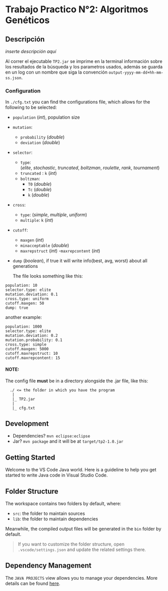 # Trabajo Practico N°2: Algoritmos Genéticos

## Descripción

$inserte\ descripción\ aquí$

Al correr el ejecutable `TP2.jar` se imprime en la terminal información sobre los resultados de la búsqueda y los parametros usados, además se guarda en un log con un nombre que siga la convención `output-yyyy-mm-dd+hh-mm-ss.json`.

### Configuration

In `./cfg.txt` you can find the configurations file, which allows for the following to be selected:

-   `population` $(int)$, population size
-   `mutation`:
    -   `probability` $(double)$
    -   `deviation` $(double)$
-   `selector`:
    -   `type`: $(elite,\ stochastic,\ truncated,\ boltzman,\ roulette,\ rank,\ tournament)$
    -   `truncated` : `k` $(int)$
    -   `boltzman`:
        -   `T0` $(double)$
        -   `Tc` $(double)$
        -   `k` $(double)$
-   `cross`:
    -   `type`: $(simple,\ multiple,\ uniform)$
    -   `multiple`: `k` $(int)$
-   `cutoff`:
    -   `maxgen` $(int)$
    -   `minacceptable` $(double)$
    -   `maxrepstruct` $(int)$ -`maxrepcontent` $(int)$
-   `dump` $(boolean)$, if true it will write info(best, avg, worst) about all generations

    The file looks something like this:

```
population: 10
selector.type: elite
mutation.deviation: 0.1
cross.type: uniform
cutoff.maxgen: 50
dump: true
```

another example:

```
population: 1000
selector.type: elite
mutation.deviation: 0.2
mutation.probability: 0.1
cross.type: simple
cutoff.maxgen: 5000
cutoff.maxrepstruct: 10
cutoff.maxrepcontent: 15
```

#### NOTE:

The config file **must** be in a directory alongside the .jar file, like this:

```
  ./ <= the folder in which you have the program
   |
   |_ TP2.jar
   |
   |_ cfg.txt
```

## Development

-   Dependencies? `mvn eclipse:eclipse`
-   Jar? `mvn package` and it will be at `target/tp2-1.0.jar`

## Getting Started

Welcome to the VS Code Java world. Here is a guideline to help you get started to write Java code in Visual Studio Code.

## Folder Structure

The workspace contains two folders by default, where:

-   `src`: the folder to maintain sources
-   `lib`: the folder to maintain dependencies

Meanwhile, the compiled output files will be generated in the `bin` folder by default.

> If you want to customize the folder structure, open `.vscode/settings.json` and update the related settings there.

## Dependency Management

The `JAVA PROJECTS` view allows you to manage your dependencies. More details can be found [here](https://github.com/microsoft/vscode-java-dependency#manage-dependencies).
